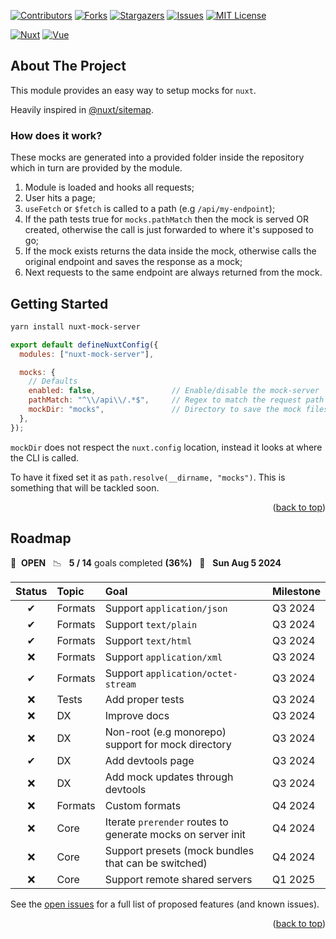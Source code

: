 <a id="readme-top"></a>

[![Contributors][contributors-shield]][contributors-url]
[![Forks][forks-shield]][forks-url]
[![Stargazers][stars-shield]][stars-url]
[![Issues][issues-shield]][issues-url]
[![MIT License][license-shield]][license-url]


[![Nuxt][Nuxt]][Nuxt-url]
[![Vue][Vue.js]][Vue-url]


## About The Project

This module provides an easy way to setup mocks for `nuxt`.

Heavily inspired in [@nuxt/sitemap](https://github.com/nuxt-modules/sitemap).


### How does it work?
These mocks are generated into a provided folder inside the repository which in turn are provided by the module.

1. Module is loaded and hooks all requests;
2. User hits a page;
3. `useFetch` or `$fetch` is called to a path (e.g `/api/my-endpoint`);
4. If the path tests true for `mocks.pathMatch` then the mock is served OR created, otherwise the call is just forwarded to where it's supposed to go;
5. If the mock exists returns the data inside the mock, otherwise calls the original endpoint and saves the response as a mock;
6. Next requests to the same endpoint are always returned from the mock.

## Getting Started

```sh
yarn install nuxt-mock-server
```

```js 
export default defineNuxtConfig({
  modules: ["nuxt-mock-server"],

  mocks: {
    // Defaults
    enabled: false,                 // Enable/disable the mock-server
    pathMatch: "^\\/api\\/.*$",     // Regex to match the request path
    mockDir: "mocks",               // Directory to save the mock files
  },
});
```

`mockDir` does not respect the `nuxt.config` location, instead it looks at where the CLI is called.

To have it fixed set it as `path.resolve(__dirname, "mocks")`. This is something that will be tackled soon.

<p align="right">(<a href="#readme-top">back to top</a>)</p>

## Roadmap

🚀 &nbsp;**OPEN** &nbsp;&nbsp;📉 &nbsp;&nbsp;**5 / 14** goals completed **(36%)** &nbsp;&nbsp;📅 &nbsp;&nbsp;**Sun Aug 5 2024**

| Status | Topic | Goal | Milestone |
| :---: | :--- | :--- | :--- |
| ✔ | Formats | Support `application/json` | Q3 2024
| ✔ | Formats | Support `text/plain` | Q3 2024
| ✔ | Formats | Support `text/html` | Q3 2024
| ❌ | Formats | Support `application/xml` | Q3 2024
| ✔ | Formats | Support `application/octet-stream` | Q3 2024
| ❌ | Tests | Add proper tests | Q3 2024
| ❌ | DX | Improve docs | Q3 2024
| ❌ | DX | Non-root (e.g monorepo) support for mock directory | Q3 2024
| ✔ | DX | Add devtools page | Q3 2024
| ❌ | DX | Add mock updates through devtools | Q3 2024
| ❌ | Formats | Custom formats | Q4 2024
| ❌ | Core | Iterate `prerender` routes to generate mocks on server init | Q4 2024
| ❌ | Core | Support presets (mock bundles that can be switched) | Q4 2024
| ❌ | Core | Support remote shared servers | Q1 2025

See the [open issues](https://github.com/SoaresMG/nuxt-mock-server/issues) for a full list of proposed features (and known issues).

<p align="right">(<a href="#readme-top">back to top</a>)</p>


<!-- MARKDOWN LINKS & IMAGES -->
<!-- https://www.markdownguide.org/basic-syntax/#reference-style-links -->
[contributors-shield]: https://img.shields.io/github/contributors/SoaresMG/nuxt-mock-server.svg?style=for-the-badge
[contributors-url]: https://github.com/SoaresMG/nuxt-mock-server/graphs/contributors
[forks-shield]: https://img.shields.io/github/forks/SoaresMG/nuxt-mock-server.svg?style=for-the-badge
[forks-url]: https://github.com/SoaresMG/nuxt-mock-server/network/members
[stars-shield]: https://img.shields.io/github/stars/SoaresMG/nuxt-mock-server.svg?style=for-the-badge
[stars-url]: https://github.com/SoaresMG/nuxt-mock-server/stargazers
[issues-shield]: https://img.shields.io/github/issues/SoaresMG/nuxt-mock-server.svg?style=for-the-badge
[issues-url]: https://github.com/SoaresMG/nuxt-mock-server/issues
[license-shield]: https://img.shields.io/github/license/SoaresMG/nuxt-mock-server.svg?style=for-the-badge
[license-url]: https://github.com/SoaresMG/nuxt-mock-server/blob/master/LICENSE.txt
[Nuxt]: https://img.shields.io/badge/nuxt-000000?style=for-the-badge&logo=nuxt&logoColor=white
[Nuxt-url]: https://nuxt.com/
[Vue.js]: https://img.shields.io/badge/Vue.js-35495E?style=for-the-badge&logo=vuedotjs&logoColor=4FC08D
[Vue-url]: https://vuejs.org/